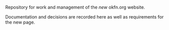 Repository for work and management of the *new* okfn.org website.

Documentation and decisions are recorded here as well as requirements for the new page.
